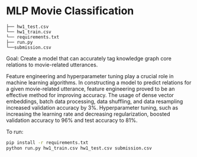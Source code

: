 # MLP Movie Classification

```plaintext
├── hw1_test.csv
└── hw1_train.csv
└── requirements.txt
├── run.py
└──submission.csv
```

Goal: Create a model that can accurately tag knowledge graph core relations to movie-related utterances. 

Feature engineering and hyperparameter tuning play a crucial role in machine learning algorithms. In constructing a model to predict relations for a given movie-related utterance, feature engineering proved to be an effective method for improving accuracy. The usage of dense vector embeddings, batch data processing, data shuffling, and data resampling increased validation accuracy by 3%. Hyperparameter tuning, such as increasing the learning rate and decreasing regularization, boosted validation accuracy to 96% and test accuracy to 81%.

To run:

```bash
pip install -r requirements.txt
python run.py hw1_train.csv hw1_test.csv submission.csv
```

